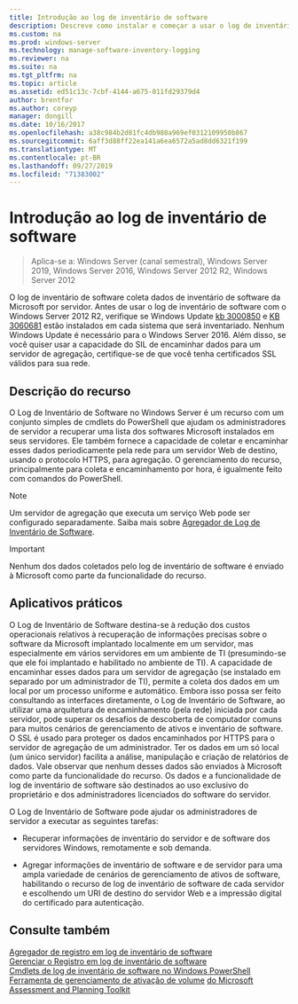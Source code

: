 ```yaml
---
title: Introdução ao log de inventário de software
description: Descreve como instalar e começar a usar o log de inventário de software
ms.custom: na
ms.prod: windows-server
ms.technology: manage-software-inventory-logging
ms.reviewer: na
ms.suite: na
ms.tgt_pltfrm: na
ms.topic: article
ms.assetid: ed51c13c-7cbf-4144-a675-011fd29379d4
author: brentfor
ms.author: coreyp
manager: dongill
ms.date: 10/16/2017
ms.openlocfilehash: a38c984b2d81fc4db980a969ef0312109950b867
ms.sourcegitcommit: 6aff3d88ff22ea141a6ea6572a5ad8dd6321f199
ms.translationtype: MT
ms.contentlocale: pt-BR
ms.lasthandoff: 09/27/2019
ms.locfileid: "71383002"
---
```

# <a name="get-started-with-software-inventory-logging"></a>Introdução ao log de inventário de software

>Aplica-se a: Windows Server (canal semestral), Windows Server 2019, Windows Server 2016, Windows Server 2012 R2, Windows Server 2012

 O log de inventário de software coleta dados de inventário de software da Microsoft por servidor. Antes de usar o log de inventário de software com o Windows Server 2012 R2, verifique se Windows Update [kb 3000850](https://support.microsoft.com/kb/3000850) e [KB 3060681](https://support.microsoft.com/kb/3060681) estão instalados em cada sistema que será inventariado. Nenhum Windows Update é necessário para o Windows Server 2016. Além disso, se você quiser usar a capacidade do SIL de encaminhar dados para um servidor de agregação, certifique-se de que você tenha certificados SSL válidos para sua rede.

## <a name="BKMK_OVER"></a>Descrição do recurso
O Log de Inventário de Software no Windows Server é um recurso com um conjunto simples de cmdlets do PowerShell que ajudam os administradores de servidor a recuperar uma lista dos softwares Microsoft instalados em seus servidores. Ele também fornece a capacidade de coletar e encaminhar esses dados periodicamente pela rede para um servidor Web de destino, usando o protocolo HTTPS, para agregação. O gerenciamento do recurso, principalmente para coleta e encaminhamento por hora, é igualmente feito com comandos do PowerShell.

> [!NOTE]
> Um servidor de agregação que executa um serviço Web pode ser configurado separadamente. Saiba mais sobre [Agregador de Log de Inventário de Software](software-inventory-logging-aggregator.md).

> [!IMPORTANT]
> Nenhum dos dados coletados pelo log de inventário de software é enviado à Microsoft como parte da funcionalidade do recurso.

## <a name="BKMK_APP"></a>Aplicativos práticos
O Log de Inventário de Software destina-se à redução dos custos operacionais relativos à recuperação de informações precisas sobre o software da Microsoft implantado localmente em um servidor, mas especialmente em vários servidores em um ambiente de TI (presumindo-se que ele foi implantado e habilitado no ambiente de TI). A capacidade de encaminhar esses dados para um servidor de agregação (se instalado em separado por um administrador de TI), permite a coleta dos dados em um local por um processo uniforme e automático. Embora isso possa ser feito consultando as interfaces diretamente, o Log de Inventário de Software, ao utilizar uma arquitetura de encaminhamento (pela rede) iniciada por cada servidor, pode superar os desafios de descoberta de computador comuns para muitos cenários de gerenciamento de ativos e inventário de software. O SSL é usado para proteger os dados encaminhados por HTTPS para o servidor de agregação de um administrador. Ter os dados em um só local (um único servidor) facilita a análise, manipulação e criação de relatórios de dados. Vale observar que nenhum desses dados são enviados à Microsoft como parte da funcionalidade do recurso. Os dados e a funcionalidade de log de inventário de software são destinados ao uso exclusivo do proprietário e dos administradores licenciados do software do servidor.

O Log de Inventário de Software pode ajudar os administradores de servidor a executar as seguintes tarefas:

-   Recuperar informações de inventário do servidor e de software dos servidores Windows, remotamente e sob demanda.

-   Agregar informações de inventário de software e de servidor para uma ampla variedade de cenários de gerenciamento de ativos de software, habilitando o recurso de log de inventário de software de cada servidor e escolhendo um URI de destino do servidor Web e a impressão digital do certificado para autenticação.

## <a name="see-also"></a>Consulte também
[Agregador de registro em log de inventário de software](https://technet.microsoft.com/library/mt572043.aspx)<br>
[Gerenciar o Registro em log de inventário de software](manage-software-inventory-logging.md)<br>
[Cmdlets de log de inventário de software no Windows PowerShell](https://technet.microsoft.com/library/dn283390.aspx)<br>
[Ferramenta de gerenciamento de ativação de volume](http://blogs.technet.com/b/volume-licensing/) 
[do Microsoft Assessment and Planning Toolkit](https://www.microsoft.com/download/en/details.aspx?id=7826)

